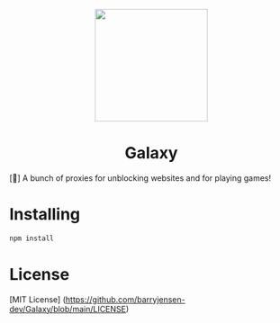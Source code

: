 <p align="center"><img src="https://github.com/barryjensen-dev/Galaxy/blob/main/public/galaxy.png" height="200"></p>

<h1 align="center">Galaxy</h1>

[🌌] A bunch of proxies for unblocking websites and for playing games!

# Installing
```bash
npm install
```

# License
[MIT License] (https://github.com/barryjensen-dev/Galaxy/blob/main/LICENSE)
